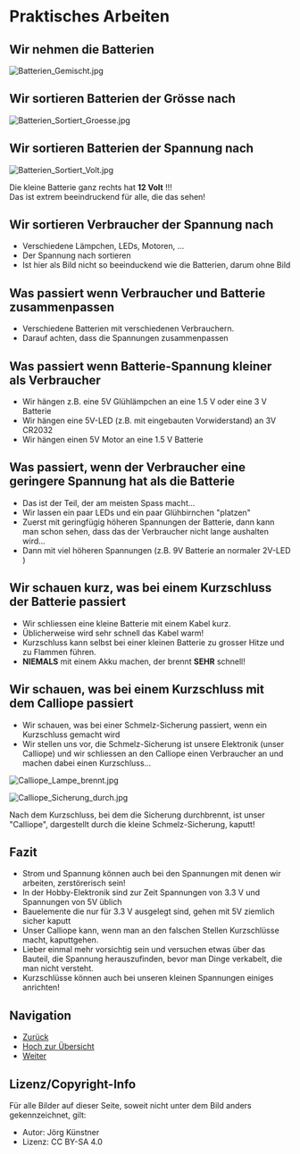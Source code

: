 # Praktisches Arbeiten

## Wir nehmen die Batterien

![Batterien_Gemischt.jpg](./pics/Batterien_Gemischt.jpg)


## Wir sortieren Batterien der Grösse nach

![Batterien_Sortiert_Groesse.jpg](./pics/Batterien_Sortiert_Groesse.jpg)


## Wir sortieren Batterien der Spannung nach 

![Batterien_Sortiert_Volt.jpg](./pics/Batterien_Sortiert_Volt.jpg)

Die kleine Batterie ganz rechts hat __12 Volt__ !!!  
Das ist extrem beeindruckend für alle, die das sehen!

## Wir sortieren Verbraucher der Spannung nach

* Verschiedene Lämpchen, LEDs, Motoren, ...
* Der Spannung nach sortieren
* Ist hier als Bild nicht so beeinduckend wie die Batterien, darum ohne Bild


## Was passiert wenn Verbraucher und Batterie zusammenpassen

* Verschiedene Batterien mit verschiedenen Verbrauchern.
* Darauf achten, dass die Spannungen zusammenpassen


## Was passiert wenn Batterie-Spannung kleiner als Verbraucher 

* Wir hängen z.B. eine 5V Glühlämpchen an eine 1.5 V oder eine 3 V Batterie
* Wir hängen eine 5V-LED (z.B. mit eingebauten Vorwiderstand) an 3V CR2032
* Wir hängen einen 5V Motor an eine 1.5 V Batterie

 
## Was passiert, wenn der Verbraucher eine geringere Spannung hat als die Batterie

* Das ist der Teil, der am meisten Spass macht...
* Wir lassen ein paar LEDs und ein paar Glühbirnchen "platzen"
* Zuerst mit geringfügig höheren Spannungen der Batterie, dann kann man schon sehen, dass das der Verbraucher nicht lange aushalten wird...
* Dann mit viel höheren Spannungen (z.B. 9V Batterie an normaler 2V-LED )

## Wir schauen kurz, was bei einem Kurzschluss der Batterie passiert

* Wir schliessen eine kleine Batterie mit einem Kabel kurz.
* Üblicherweise wird sehr schnell das Kabel warm!
* Kurzschluss kann selbst bei einer kleinen Batterie zu grosser Hitze und zu Flammen führen.
* __NIEMALS__ mit einem Akku machen, der brennt __SEHR__ schnell!

## Wir schauen, was bei einem Kurzschluss mit dem Calliope passiert

* Wir schauen, was bei einer Schmelz-Sicherung passiert, wenn ein Kurzschluss gemacht wird
* Wir stellen uns vor, die Schmelz-Sicherung ist unsere Elektronik (unser Calliope) und wir schliessen an den Calliope einen Verbraucher an und machen dabei einen Kurzschluss...

![Calliope_Lampe_brennt.jpg](./pics/Calliope_Lampe_brennt.jpg)

![Calliope_Sicherung_durch.jpg](./pics/Calliope_Sicherung_durch.jpg)

Nach dem Kurzschluss, bei dem die Sicherung durchbrennt, ist unser "Calliope", dargestellt durch die kleine Schmelz-Sicherung, kaputt!

## Fazit

* Strom und Spannung können auch bei den Spannungen mit denen wir arbeiten, zerstörerisch sein!
* In der Hobby-Elektronik sind zur Zeit Spannungen von 3.3 V und Spannungen von 5V üblich
* Bauelemente die nur für 3.3 V ausgelegt sind, gehen mit 5V ziemlich sicher kaputt
* Unser Calliope kann, wenn man an den falschen Stellen Kurzschlüsse macht, kaputtgehen.
* Lieber einmal mehr vorsichtig sein und versuchen etwas über das Bauteil, die Spannung herauszufinden, bevor man Dinge verkabelt, die man nicht versteht.
* Kurzschlüsse können auch bei unseren kleinen Spannungen einiges anrichten!


## Navigation

* [Zurück ](../02_04_Elektronik_Stromkreis/README.md)
* [Hoch zur Übersicht](../README.md)  
* [Weiter ](../02_06_BatterieTester/README.md)


## Lizenz/Copyright-Info
Für alle Bilder auf dieser Seite, soweit nicht unter dem Bild anders gekennzeichnet,  gilt:

* Autor: Jörg Künstner
* Lizenz: CC BY-SA 4.0


  